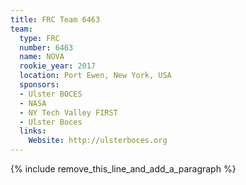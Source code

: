 ```yaml
---
title: FRC Team 6463
team:
  type: FRC
  number: 6463
  name: NOVA
  rookie_year: 2017
  location: Port Ewen, New York, USA
  sponsors:
  - Ulster BOCES
  - NASA
  - NY Tech Valley FIRST
  - Ulster Boces
  links:
    Website: http://ulsterboces.org
---
```


{% include remove_this_line_and_add_a_paragraph %}